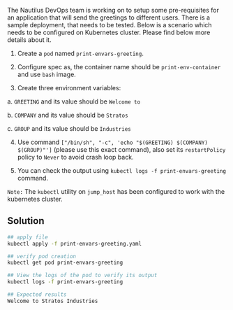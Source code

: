 The Nautilus DevOps team is working on to setup some pre-requisites for an application that will send the greetings to different users. There is a sample deployment, that needs to be tested. Below is a scenario which needs to be configured on Kubernetes cluster. Please find below more details about it.


1. Create a `pod` named `print-envars-greeting`.

2. Configure spec as, the container name should be `print-env-container` and use `bash` image.

3. Create three environment variables:

a. `GREETING` and its value should be `Welcome to`

b. `COMPANY` and its value should be `Stratos`

c. `GROUP` and its value should be `Industries`

4. Use command `["/bin/sh", "-c", 'echo "$(GREETING) $(COMPANY) $(GROUP)"']` (please use this exact command), also set its `restartPolicy` policy to `Never` to avoid crash loop back.

5. You can check the output using `kubectl logs -f print-envars-greeting` command.


`Note:` The `kubectl` utility on `jump_host` has been configured to work with the kubernetes cluster.

## Solution
```bash
## apply file
kubectl apply -f print-envars-greeting.yaml

## verify pod creation
kubectl get pod print-envars-greeting

## View the logs of the pod to verify its output
kubectl logs -f print-envars-greeting

## Expected results
Welcome to Stratos Industries
```